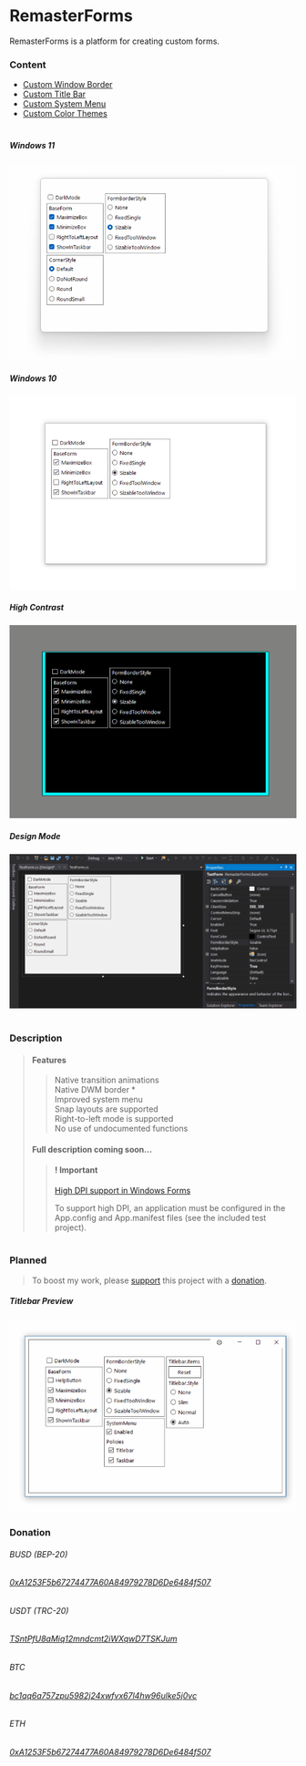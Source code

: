 
# RemasterForms 

RemasterForms is a platform for creating custom forms.

### Content
* [Custom Window Border](#description)
* [Custom Title Bar](#planned)
* [Custom System Menu](#planned)
* [Custom Color Themes](#planned)

#
##### Windows 11
![](GIFs/Windows11.gif)

##### Windows 10
![](GIFs/Windows10.gif)

##### High Contrast
![](GIFs/HighContrast.gif)

##### Design Mode
![](GIFs/DesignMode.gif)

#
### Description
>#### Features
>> Native transition animations  
>> Native DWM border *  
>> Improved system menu  
>> Snap layouts are supported  
>> Right-to-left mode is supported  
>> No use of undocumented functions  
>#### Full description coming soon...
>>#### ! Important
>> [High DPI support in Windows Forms](https://learn.microsoft.com/en-us/dotnet/desktop/winforms/high-dpi-support-in-windows-forms?view=netframeworkdesktop-4.8)
>>
>> To support high DPI, an application must be configured in the App.config and App.manifest files (see the included test project).

#
### Planned

> To boost my work, please [support](#donation) this project with a [donation](#donation).

##### Titlebar Preview
![](GIFs/TitlebarPreview.gif)

### Donation  
  
###### BUSD (BEP-20)
###### [0xA1253F5b67274477A60A84979278D6De6484f507](https://link.trustwallet.com/send?coin=20000714&address=0xA1253F5b67274477A60A84979278D6De6484f507&token_id=0xe9e7CEA3DedcA5984780Bafc599bD69ADd087D56)  

###### USDT (TRC-20)
###### [TSntPfU8aMiq12mndcmt2iWXqwD7TSKJum](https://link.trustwallet.com/send?coin=195&address=TSntPfU8aMiq12mndcmt2iWXqwD7TSKJum&token_id=TR7NHqjeKQxGTCi8q8ZY4pL8otSzgjLj6t)  

###### BTC
###### [bc1qq6a757zpu5982j24xwfvx67l4hw96ulke5j0vc](https://link.trustwallet.com/send?coin=0&address=bc1qq6a757zpu5982j24xwfvx67l4hw96ulke5j0vc)  

###### ETH
###### [0xA1253F5b67274477A60A84979278D6De6484f507](https://link.trustwallet.com/send?coin=60&address=0xA1253F5b67274477A60A84979278D6De6484f507)  
